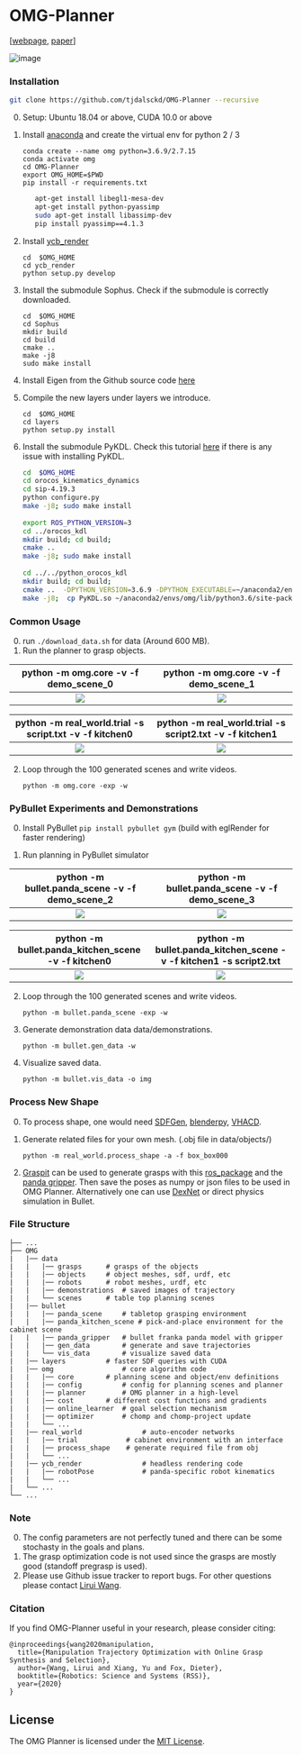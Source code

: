 # OMG-Planner 
[[webpage](https://liruiw.github.io/planning.html), [paper](https://arxiv.org/abs/1911.10280)]


![image](assets/top.PNG)

### Installation
```bash
git clone https://github.com/tjdalsckd/OMG-Planner --recursive
```

0. Setup: Ubuntu 18.04 or above, CUDA 10.0 or above

1. Install [anaconda](https://docs.anaconda.com/anaconda/install/) and create the virtual env for python 2 / 3

 
 
    ```angular2html
    conda create --name omg python=3.6.9/2.7.15
    conda activate omg
    cd OMG-Planner
    export OMG_HOME=$PWD
    pip install -r requirements.txt
    ``` 
   ```bash
      apt-get install libegl1-mesa-dev
      apt-get install python-pyassimp
      sudo apt-get install libassimp-dev
      pip install pyassimp==4.1.3
   ```
2. Install [ycb_render](ycb_render)  

    ```Shell
    cd  $OMG_HOME
    cd ycb_render
    python setup.py develop
    ```
 
3. Install the submodule Sophus. Check if the submodule is correctly downloaded.

    ```Shell
    cd  $OMG_HOME
    cd Sophus
    mkdir build
    cd build
    cmake ..
    make -j8
    sudo make install
    ```


4. Install Eigen from the Github source code [here](https://github.com/eigenteam/eigen-git-mirror)

5. Compile the new layers under layers we introduce.
    ```Shell
    cd  $OMG_HOME
    cd layers
    python setup.py install
    ```
6. Install the submodule PyKDL. Check this tutorial [here](https://git.ias.informatik.tu-darmstadt.de/lutter/ias_pykdl/blob/8b864ccf81763439ba5d45a359e1993208c2247c/pykdl.md) if there is any issue with installing PyKDL.

    ```bash
    cd  $OMG_HOME
    cd orocos_kinematics_dynamics
    cd sip-4.19.3
    python configure.py
    make -j8; sudo make install
     
    export ROS_PYTHON_VERSION=3
    cd ../orocos_kdl
    mkdir build; cd build;
    cmake ..
    make -j8; sudo make install
      
    cd ../../python_orocos_kdl
    mkdir build; cd build;
    cmake ..  -DPYTHON_VERSION=3.6.9 -DPYTHON_EXECUTABLE=~/anaconda2/envs/omg/bin/python3.6
    make -j8;  cp PyKDL.so ~/anaconda2/envs/omg/lib/python3.6/site-packages/
    ```
     

### Common Usage
0. run ```./download_data.sh``` for data (Around 600 MB).
1. Run the planner to grasp objects.
 
python -m omg.core -v -f demo_scene_0         |  python -m omg.core -v -f demo_scene_1
:-------------------------:|:-------------------------:
![](assets/demo_table.gif)  |  ![](assets/demo_table2.gif)

python -m real_world.trial -s  script.txt  -v  -f kitchen0        |  python -m real_world.trial -s  script2.txt -v  -f kitchen1 
:-------------------------:|:-------------------------:
![](assets/demo_cabinet.gif)  |  ![](assets/demo_cabinet2.gif)

2. Loop through the 100 generated scenes and write videos. 
    ```Shell
    python -m omg.core -exp -w  
    ```
 
### PyBullet Experiments and Demonstrations
0. Install PyBullet `pip install pybullet gym` (build with eglRender for faster rendering)

1. Run planning in PyBullet simulator
 
python -m bullet.panda_scene -v -f demo_scene_2        |  python -m bullet.panda_scene -v -f demo_scene_3
:-------------------------:|:-------------------------:
![](assets/demo_bullet2.gif)  |  ![](assets/demo_bullet.gif)

python -m bullet.panda_kitchen_scene -v -f kitchen0       |  python -m bullet.panda_kitchen_scene -v -f kitchen1 -s script2.txt
:-------------------------:|:-------------------------:
![](assets/demo_bullet_kitchen.gif)  |  ![](assets/demo_bullet_kitchen2.gif)
  
2.  Loop through the 100 generated scenes and write videos. 
    ```Shell
    python -m bullet.panda_scene -exp -w 
    ```

3. Generate demonstration data data/demonstrations.
    ```Shell
    python -m bullet.gen_data -w 
    ```

4. Visualize saved data. 
    ```Shell
    python -m bullet.vis_data -o img
    ```

### Process New Shape  
0. To process shape, one would need [SDFGen](https://github.com/christopherbatty/SDFGen), [blenderpy](https://pypi.org/project/bpy/), [VHACD](https://github.com/bulletphysics/bullet3/tree/master/Extras/VHACD). 

1. Generate related files for your own mesh. (.obj file in data/objects/)
    ```Shell
    python -m real_world.process_shape -a -f box_box000
    ```

2. [Graspit](https://graspit-simulator.github.io/build/html/installation_linux.html) can be used to generate grasps with this [ros_package](https://github.com/JenniferBuehler/graspit-pkgs) and the [panda gripper](https://drive.google.com/file/d/1v2kAkktjmeXVnPVTdkEkIbsWb958qNvw/view?usp=sharing). Then save the poses as numpy or json files to be used in OMG Planner. Alternatively one can use [DexNet](https://github.com/BerkeleyAutomation/dex-net) or direct physics simulation in Bullet.

### File Structure 
```angular2html
├── ...
├── OMG
|   |── data
|   |   |── grasps      # grasps of the objects
|   |   |── objects     # object meshes, sdf, urdf, etc
|   |   |── robots      # robot meshes, urdf, etc
|   |   |── demonstrations  # saved images of trajectory
|   |   └── scenes      # table top planning scenes
|   |── bullet
|   |   |── panda_scene     # tabletop grasping environment 
|   |   |── panda_kitchen_scene # pick-and-place environment for the cabinet scene
|   |   |── panda_gripper   # bullet franka panda model with gripper
|   |   |── gen_data        # generate and save trajectories 
|   |   └── vis_data        # visualize saved data
|   |── layers          # faster SDF queries with CUDA
|   |── omg                 # core algorithm code
|   |   |── core        # planning scene and object/env definitions
|   |   |── config          # config for planning scenes and planner
|   |   |── planner         # OMG planner in a high-level 
|   |   |── cost        # different cost functions and gradients
|   |   |── online_learner  # goal selection mechanism
|   |   |── optimizer       # chomp and chomp-project update
|   |   └── ...
|   |── real_world               # auto-encoder networks
|   |   |── trial            # cabinet environment with an interface
|   |   |── process_shape    # generate required file from obj
|   |   └── ...
|   |── ycb_render               # headless rendering code
|   |   |── robotPose            # panda-specific robot kinematics 
|   |   └── ...
|   └── ...
└── ...
```
 
### Note
0. The config parameters are not perfectly tuned and there can be some stochasty in the goals and plans.
1. The grasp optimization code is not used since the grasps are mostly good (standoff pregrasp is used).
2. Please use Github issue tracker to report bugs. For other questions please contact [Lirui Wang](mailto:wangliruisz@gmail.com).

### Citation
If you find OMG-Planner useful in your research, please consider citing:
```
@inproceedings{wang2020manipulation,
  title={Manipulation Trajectory Optimization with Online Grasp Synthesis and Selection},
  author={Wang, Lirui and Xiang, Yu and Fox, Dieter},
  booktitle={Robotics: Science and Systems (RSS)},
  year={2020}
}
```


## License
The OMG Planner is licensed under the [MIT License](LICENSE).
